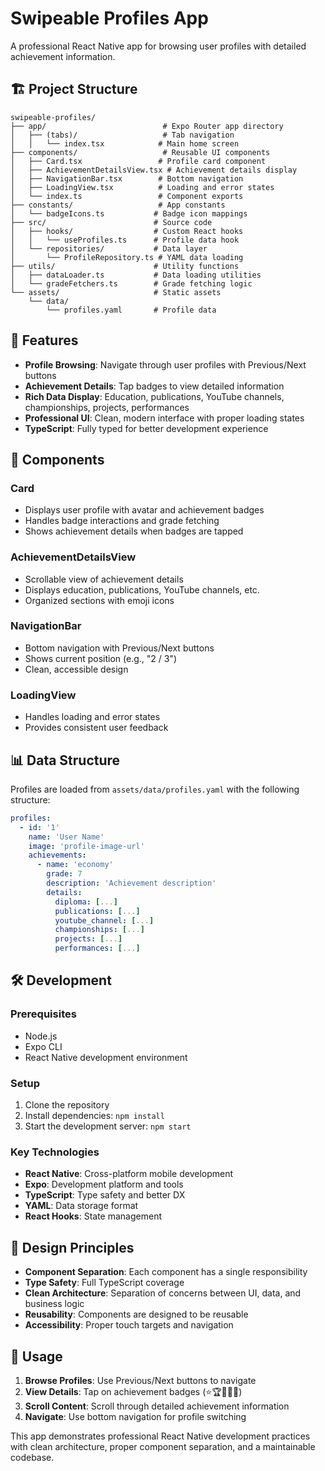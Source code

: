 # Swipeable Profiles App

A professional React Native app for browsing user profiles with detailed achievement information.

## 🏗️ Project Structure

```
swipeable-profiles/
├── app/                          # Expo Router app directory
│   ├── (tabs)/                   # Tab navigation
│   │   └── index.tsx            # Main home screen
├── components/                   # Reusable UI components
│   ├── Card.tsx                 # Profile card component
│   ├── AchievementDetailsView.tsx # Achievement details display
│   ├── NavigationBar.tsx        # Bottom navigation
│   ├── LoadingView.tsx          # Loading and error states
│   └── index.ts                 # Component exports
├── constants/                   # App constants
│   └── badgeIcons.ts           # Badge icon mappings
├── src/                        # Source code
│   ├── hooks/                  # Custom React hooks
│   │   └── useProfiles.ts      # Profile data hook
│   └── repositories/           # Data layer
│       └── ProfileRepository.ts # YAML data loading
├── utils/                      # Utility functions
│   ├── dataLoader.ts           # Data loading utilities
│   └── gradeFetchers.ts        # Grade fetching logic
└── assets/                     # Static assets
    └── data/
        └── profiles.yaml       # Profile data
```

## 🚀 Features

- **Profile Browsing**: Navigate through user profiles with Previous/Next buttons
- **Achievement Details**: Tap badges to view detailed information
- **Rich Data Display**: Education, publications, YouTube channels, championships, projects, performances
- **Professional UI**: Clean, modern interface with proper loading states
- **TypeScript**: Fully typed for better development experience

## 🧩 Components

### Card
- Displays user profile with avatar and achievement badges
- Handles badge interactions and grade fetching
- Shows achievement details when badges are tapped

### AchievementDetailsView
- Scrollable view of achievement details
- Displays education, publications, YouTube channels, etc.
- Organized sections with emoji icons

### NavigationBar
- Bottom navigation with Previous/Next buttons
- Shows current position (e.g., "2 / 3")
- Clean, accessible design

### LoadingView
- Handles loading and error states
- Provides consistent user feedback

## 📊 Data Structure

Profiles are loaded from `assets/data/profiles.yaml` with the following structure:

```yaml
profiles:
  - id: '1'
    name: 'User Name'
    image: 'profile-image-url'
    achievements:
      - name: 'economy'
        grade: 7
        description: 'Achievement description'
        details:
          diploma: [...]
          publications: [...]
          youtube_channel: [...]
          championships: [...]
          projects: [...]
          performances: [...]
```

## 🛠️ Development

### Prerequisites
- Node.js
- Expo CLI
- React Native development environment

### Setup
1. Clone the repository
2. Install dependencies: `npm install`
3. Start the development server: `npm start`

### Key Technologies
- **React Native**: Cross-platform mobile development
- **Expo**: Development platform and tools
- **TypeScript**: Type safety and better DX
- **YAML**: Data storage format
- **React Hooks**: State management

## 🎨 Design Principles

- **Component Separation**: Each component has a single responsibility
- **Type Safety**: Full TypeScript coverage
- **Clean Architecture**: Separation of concerns between UI, data, and business logic
- **Reusability**: Components are designed to be reusable
- **Accessibility**: Proper touch targets and navigation

## 📱 Usage

1. **Browse Profiles**: Use Previous/Next buttons to navigate
2. **View Details**: Tap on achievement badges (⭐🏆🍃🔥💎)
3. **Scroll Content**: Scroll through detailed achievement information
4. **Navigate**: Use bottom navigation for profile switching

This app demonstrates professional React Native development practices with clean architecture, proper component separation, and a maintainable codebase.
